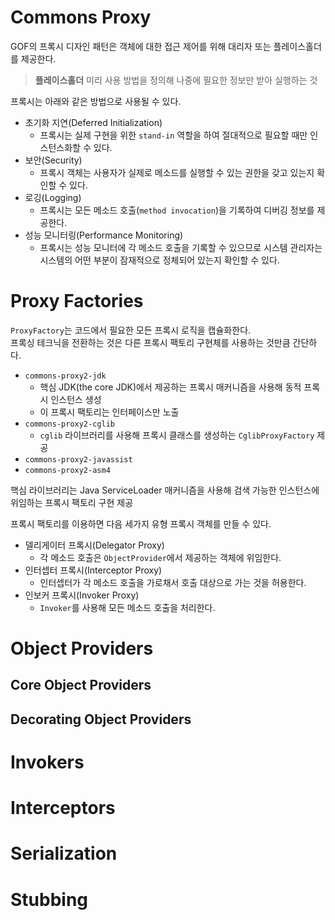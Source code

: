 # Commons Proxy  

GOF의 프록시 디자인 패턴은 객체에 대한 접근 제어를 위해 대리자 또는 플레이스홀더를 제공한다.  

> __플레이스홀더__
미리 사용 방법을 정의해 나중에 필요한 정보만 받아 실행하는 것 

프록시는 아래와 같은 방법으로 사용될 수 있다.
* 초기화 지연(Deferred Initialization)  
    - 프록시는 실제 구현을 위한 `stand-in` 역할을 하여 절대적으로 필요할 때만 인스턴스화할 수 있다.  
* 보안(Security)
    - 프록시 객체는 사용자가 실제로 메소드를 실행할 수 있는 권한을 갖고 있는지 확인할 수 있다.  
* 로깅(Logging)
    - 프록시는 모든 메소드 호출(`method invocation`)을 기록하여 디버깅 정보를 제공한다. 
* 성능 모니터링(Performance Monitoring)  
    - 프록시는 성능 모니터에 각 메소드 호출을 기록할 수 있으므로 시스템 관리자는 시스템의 어떤 부분이 잠재적으로 정체되어 있는지 확인할 수 있다. 

# Proxy Factories   

`ProxyFactory`는 코드에서 필요한 모든 프록시 로직을 캡슐화한다.  
프록싱 테크닉을 전환하는 것은 다른 프록시 팩토리 구현체를 사용하는 것만큼 간단하다.
* `commons-proxy2-jdk`
    - 핵심 JDK(the core JDK)에서 제공하는 프록시 매커니즘을 사용해 동적 프록시 인스턴스 생성 
    - 이 프록시 팩토리는 인터페이스만 노출 
* `commons-proxy2-cglib`
    - `cglib` 라이브러리를 사용해 프록시 클래스를 생성하는 `CglibProxyFactory` 제공
* `commons-proxy2-javassist`
* `commons-proxy2-asm4`  

핵심 라이브러리는 Java ServiceLoader 매커니즘을 사용해 검색 가능한 인스턴스에 위임하는 프록시 팩토리 구현 제공 

프록시 팩토리를 이용하면 다음 세가지 유형 프록시 객체를 만들 수 있다.  
* 델리게이터 프록시(Delegator Proxy) 
    - 각 메소드 호출은 `ObjectProvider`에서 제공하는 객체에 위임한다. 
* 인터셉터 프록시(Interceptor Proxy) 
    - 인터셉터가 각 메소드 호출을 가로채서 호출 대상으로 가는 것을 허용한다. 
* 인보커 프록시(Invoker Proxy) 
    - `Invoker`를 사용해 모든 메소드 호출을 처리한다. 

# Object Providers  

## Core Object Providers     

## Decorating Object Providers   

# Invokers

# Interceptors   

# Serialization   

# Stubbing  


